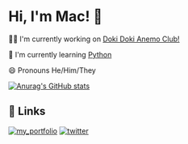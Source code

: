
# Hi, I'm Mac! 👋


👩‍💻 I'm currently working on [Doki Doki Anemo Club!](https://github.com/itsmaclol/DDAC)

🧠 I'm currently learning [Python](https://www.python.org/)


😄 Pronouns He/Him/They

[![Anurag's GitHub stats](https://github-readme-stats.vercel.app/api?username=itsmaclol)](https://github.com/anuraghazra/github-readme-stats)

## 🔗 Links
[![my_portfolio](https://img.shields.io/badge/my_portfolio-000?style=for-the-badge&logo=ko-fi&logoColor=white)](https://mac.planks.ml)
[![twitter](https://img.shields.io/badge/twitter-1DA1F2?style=for-the-badge&logo=twitter&logoColor=white)](https://twitter.com/itsmaclol)

